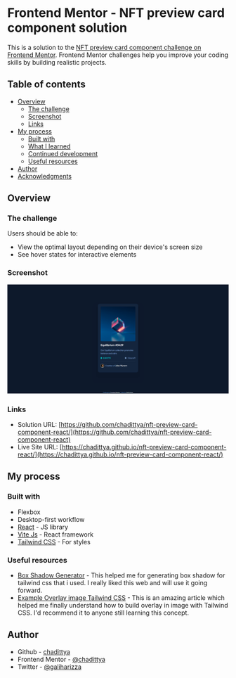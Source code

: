 # Frontend Mentor - NFT preview card component solution

This is a solution to the [NFT preview card component challenge on Frontend Mentor](https://www.frontendmentor.io/challenges/nft-preview-card-component-SbdUL_w0U). Frontend Mentor challenges help you improve your coding skills by building realistic projects.

## Table of contents

- [Overview](#overview)
  - [The challenge](#the-challenge)
  - [Screenshot](#screenshot)
  - [Links](#links)
- [My process](#my-process)
  - [Built with](#built-with)
  - [What I learned](#what-i-learned)
  - [Continued development](#continued-development)
  - [Useful resources](#useful-resources)
- [Author](#author)
- [Acknowledgments](#acknowledgments)

## Overview

### The challenge

Users should be able to:

- View the optimal layout depending on their device's screen size
- See hover states for interactive elements

### Screenshot

![](./src/assets/images/screenshoot.png)

### Links

- Solution URL: [https://github.com/chadittya/nft-preview-card-component-react/](https://github.com/chadittya/nft-preview-card-component-react)
- Live Site URL: [https://chadittya.github.io/nft-preview-card-component-react/](https://chadittya.github.io/nft-preview-card-component-react/)

## My process

### Built with

- Flexbox
- Desktop-first workflow
- [React](https://reactjs.org/) - JS library
- [Vite Js](https://vitejs.dev/) - React framework
- [Tailwind CSS](https://tailwindcss.com/) - For styles

### Useful resources

- [Box Shadow Generator](https://manuarora.in/boxshadows) - This helped me for generating box shadow for tailwind css that i used. I really liked this web and will use it going forward.
- [Example Overlay image Tailwind CSS](https://www.kindacode.com/snippet/tailwind-css-create-image-hover-overlay-effects/) - This is an amazing article which helped me finally understand how to build overlay in image with Tailwind CSS. I'd recommend it to anyone still learning this concept.

## Author

- Github - [chadittya](https://github.com/chadittya)
- Frontend Mentor - [@chadittya](https://www.frontendmentor.io/profile/chadittya)
- Twitter - [@galiharizza](https://www.twitter.com/galiharizza)
